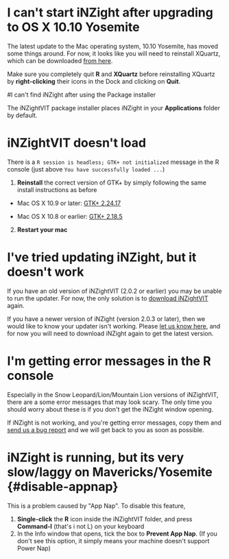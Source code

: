 # I can't start iNZight after upgrading to OS X 10.10 Yosemite

The latest update to the Mac operating system, 10.10 Yosemite, has moved some things around. For now, it looks like you will need to reinstall XQuartz, which can be downloaded [from here](http://xquartz.macosforge.org/downloads/SL/XQuartz-2.7.7.dmg).

Make sure you completely quit __R__ and __XQuartz__ before reinstalling XQuartz by __right-clicking__ their icons in the Dock and clicking on __Quit__.


#I can't find iNZight after using the Package installer

The iNZightVIT package installer places iNZight in your __Applications__ folder by default.


# iNZightVIT doesn't load

There is a `R session is headless; GTK+ not initialized` message in the R console (just above `You have successfully loaded ...`)

1. __Reinstall__ the correct version of GTK+ by simply following the same install instructions as before

 - Mac OS X 10.9 or later:
   [GTK+ 2.24.17](http://r.research.att.com/libs/GTK_2.24.17-X11.pkg)

 - Mac OS X 10.8 or earlier:
   [GTK+ 2.18.5](http://r.research.att.com/libs/GTK_2.18.5-X11.pkg)

2. __Restart your mac__





# I've tried updating iNZight, but it doesn't work

If you have an old version of iNZightVIT (2.0.2 or earlier) you may be unable to run the updater. For now, the only solution is to [download iNZightVIT](/getinzight.php?os=Mac) again.

If you have a newer version of iNZight (version 2.0.3 or later), then we would like to know your updater isn't working. Please [let us know here](/support/contact/), and for now you will need to download iNZight again to get the latest version.



# I'm getting error messages in the R console

Especially in the Snow Leopard/Lion/Mountain Lion versions of iNZightVIT, there are a some error messages that may look scary. The only time you should worry about these is if you don't get the iNZight window opening.

If iNZight is not working, and you're getting error messages, copy them and [send us a bug report](/support/contact/) and we will get back to you as soon as possible.


# iNZight is running, but its very slow/laggy on Mavericks/Yosemite {#disable-appnap}

This is a problem caused by "App Nap". To disable this feature,
1. __Single-click__ the __R__ icon inside the iNZightVIT folder, and press __Command-I__ (that's i not L) on your keyboard
2. In the Info window that opens, tick the box to __Prevent App Nap__. (If you don't see this option, it simply means your machine doesn't support Power Nap)

